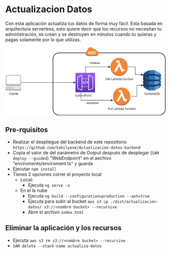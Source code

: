 # Actualizacion Datos
Con esta aplicación actualiza tus datos de forma muy fácil. Esta basada en arquitectura serverless, esto quiere decir que los recursos no necesitan tu administración, se crean y se destruyen en minutos cuando tu quieras y pagas solamente por lo que utilizas.

![diagrama-actualiza-datos.png](./Documentation/diagrama-actualiza-datos.png)

## Pre-rquisitos
- Realizar el despliegue del backend de este repositorio `https://github.com/Sahilyexe/Actualizacion-datos-backend` 
- Copia el valor de del parámetro de Output después de desplegar (`SAM deploy --guided`) "WebEndpoint" en el aechivo "enviroments/enviroment.ts" y guarda
- Ejecutar `npm install`
- Tienes 2 opciones correr el proyecto local
   - Local: 
      - Ejecuta `ng serve -o`
   - En el la nube  
      - Ejecuta `ng build --configuration=production --aot=true`
      - Ejecuta para subir al bucket `aws s3 cp ./dist/actualizacion-datos/ s3://<nombre bucket> --recursive`
      - Abre el archivo `index.html`  

## Eliminar la aplicación y los recursos
-  Ejecuta `aws s3 rm s3://<nombre bucket> --recursive` 
- `SAM delete --stack-name actualiza-datos`
